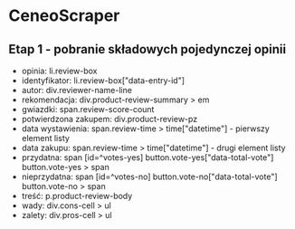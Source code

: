 # CeneoScraper
## Etap 1 - pobranie składowych pojedynczej opinii
- opinia: li.review-box
- identyfikator: li.review-box["data-entry-id"]
- autor: div.reviewer-name-line
- rekomendacja: div.product-review-summary > em
- gwiazdki: span.review-score-count
- potwierdzona zakupem: div.product-review-pz
- data wystawienia: span.review-time > time["datetime"] - pierwszy element listy
- data zakupu: span.review-time > time["datetime"] - drugi element listy
- przydatna: span [id=^votes-yes]
             button.vote-yes["data-total-vote"]
             button.vote-yes > span
- nieprzydatna: span [id=^votes-no]
                button.vote-no["data-total-vote"]
                button.vote-no > span
- treść: p.product-review-body
- wady: div.cons-cell > ul
- zalety: div.pros-cell > ul
